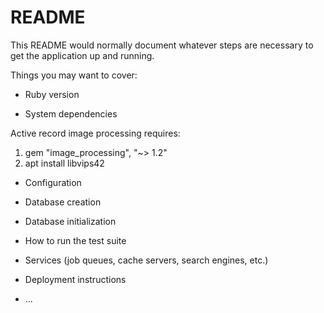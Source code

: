 # README

This README would normally document whatever steps are necessary to get the
application up and running.

Things you may want to cover:

* Ruby version

* System dependencies

 Active record image processing requires:
1. gem "image_processing", "~> 1.2"
2. apt install libvips42

* Configuration

* Database creation

* Database initialization

* How to run the test suite

* Services (job queues, cache servers, search engines, etc.)

* Deployment instructions

* ...
